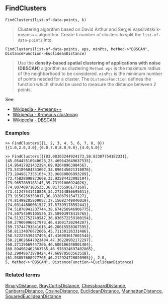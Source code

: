 ## FindClusters

```
FindClusters(list-of-data-points, k)
```
 
> Clustering algorithm based on David Arthur and Sergei Vassilvitski k-means++ algorithm. Create `k` number of clusters to split the `list-of-data-points` into.

```
FindClusters(list-of-data-points, eps, minPts, Method->"DBSCAN", DistanceFunction->EuclideanDistance)
```

> Use the **density-based spatial clustering of applications with noise (DBSCAN)** algorithm as clustering `Method`. `eps` is the maximum radius of the neighborhood to be considered. `minPts` is the minimum number of points needed for a cluster. The `DistanceFunction` defines the function which should be used to measure the distance between 2 points.
   
See:  
* [Wikipedia - K-means++](https://en.wikipedia.org/wiki/K-means%2B%2B)
* [Wikipedia - K-means clustering](https://en.wikipedia.org/wiki/K-means_clustering) 
* [Wikipedia - DBSCAN](https://en.wikipedia.org/wiki/DBSCAN)
 
### Examples

```
>> FindClusters({1, 2, 3, 4, 5, 6, 7, 8, 9}) 
{{1.0,2.0,3.0},{6.0,7.0,8.0,9.0},{4.0,5.0}}

>> FindClusters({{83.08303244924173,58.83387754182331},{45.05445510940626,23.469642649637535},{14.96417921432294,69.0264096390456},{73.53189604333602,34.896145021310076},{73.28498173551634,33.96860806993209},{73.45828098873608,33.92584423092194},{73.9657889183145,35.73191006924026},{74.0074097183533,36.81735596177168},{73.41247541410848,34.27314856695011},{73.9156256353017,36.83206791547127},{74.81499205809087,37.15682749846019},{74.03144880081527,37.57399178552441},{74.51870941207744,38.674258946906775},{74.50754595105536,35.58903978415765},{74.51322752749547,36.030572259100154},{59.27900996617973,46.41091720294207},{59.73744793841615,46.20015558367595},{58.81134076672606,45.71150126331486},{58.52225539437495,47.416083617601544},{58.218626647023484,47.36228902172297},{60.27139669447206,46.606106348801404},{60.894962462363765,46.976924697402865},{62.29048673878424,47.66970563563518},{61.03857608977705,46.212924720020965}}, 2.0, 
5, Method->"DBSCAN", DistanceFunction->EuclideanDistance)
```

### Related terms 
[BinaryDistance](BinaryDistance.md), [BrayCurtisDistance](BrayCurtisDistance.md), [ChessboardDistance](ChessboardDistance.md), [CanberraDistance](CanberraDistance.md), [CosineDistance](CosineDistance.md), [EuclideanDistance](EuclideanDistance.md), [ManhattanDistance](ManhattanDistance.md), [SquaredEuclideanDistance](SquaredEuclideanDistance.md)